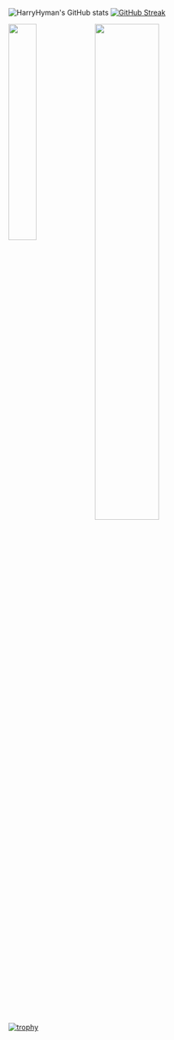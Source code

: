![HarryHyman's GitHub stats](https://github-readme-stats-harryhyman.vercel.app/api?username=HarryHyman&show_icons=true&count_private=true&theme=github_dark&hide_border=true) [![GitHub Streak](https://github-readme-streak-stats.herokuapp.com?user=HarryHyman&theme=github_dark&hide_border=true)](https://git.io/streak-stats)


<a><img  align="top" width="33%" src="https://github-readme-stats-harryhyman.vercel.app/api/top-langs/?username=HarryHyman&theme=github_dark&hide_border=true&layout=compact" /></a>
<a><img align="top" width="50%" src="https://github-readme-stats-harryhyman.vercel.app/api/wakatime?username=HarryHyman&theme=github_dark&hide_border=true&layout=compact" /></a>


[![trophy](https://github-profile-trophy.vercel.app/?username=HarryHyman&theme=gitdimmed&no-frame=true&column=-1&no-bg=true)](https://github.com/ryo-ma/github-profile-trophy)

